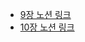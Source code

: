 - [9장 노션 링크](https://yeseonson.notion.site/Chapter-9-cec1b371822149618273462bd77a01ce?pvs=4)
- [10장 노션 링크](https://yeseonson.notion.site/Chapter-10-ce973c4dfa5a45dbafde3e513752c92b?pvs=4)